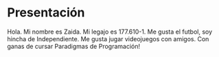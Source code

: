 # Presentación

Hola. Mi nombre es Zaida. Mi legajo es 177.610-1. Me gusta el futbol, soy hincha de Independiente. Me gusta jugar videojuegos con amigos.
Con ganas de cursar Paradigmas de Programación!

